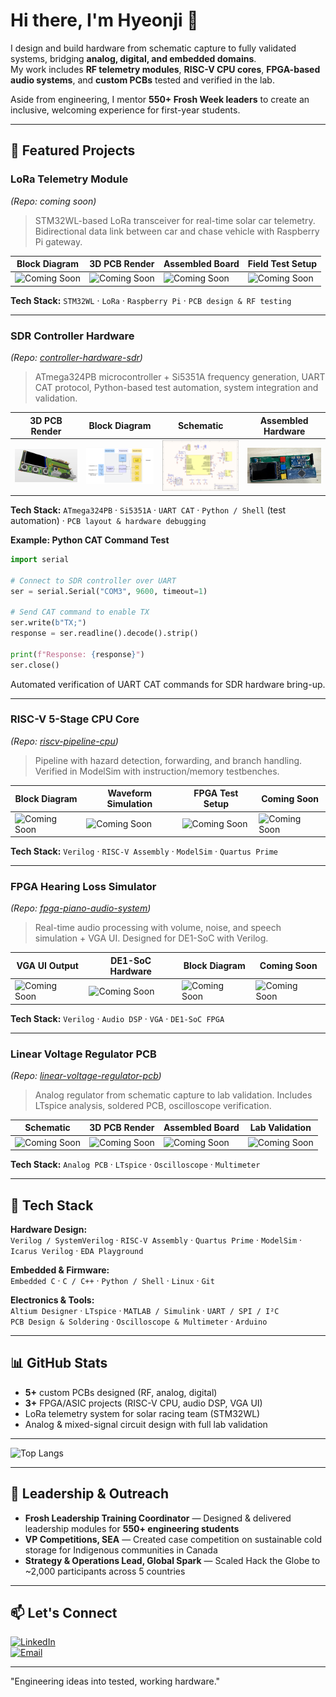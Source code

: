 # Hi there, I'm Hyeonji 👋

I design and build hardware from schematic capture to fully validated systems, bridging **analog, digital, and embedded domains**.  
My work includes **RF telemetry modules**, **RISC-V CPU cores**, **FPGA-based audio systems**, and **custom PCBs** tested and verified in the lab.  

Aside from engineering, I mentor **550+ Frosh Week leaders** to create an inclusive, welcoming experience for first-year students.

---

## 📂 Featured Projects

### **LoRa Telemetry Module**  
*(Repo: coming soon)*

> STM32WL-based LoRa transceiver for real-time solar car telemetry. Bidirectional data link between car and chase vehicle with Raspberry Pi gateway.

| Block Diagram | 3D PCB Render | Assembled Board | Field Test Setup |
|---------------|---------------|-----------------|------------------|
| ![Coming Soon](https://via.placeholder.com/300x200?text=Coming+Soon) | ![Coming Soon](https://via.placeholder.com/300x200?text=Coming+Soon) | ![Coming Soon](https://via.placeholder.com/300x200?text=Coming+Soon) | ![Coming Soon](https://via.placeholder.com/300x200?text=Coming+Soon) |

**Tech Stack:** `STM32WL` · `LoRa` · `Raspberry Pi` · `PCB design & RF testing`

---

### **SDR Controller Hardware**  
*(Repo: [controller-hardware-sdr](https://github.com/hyeonjijung1/controller-hardware-sdr))*

> ATmega324PB microcontroller + Si5351A frequency generation, UART CAT protocol, Python-based test automation, system integration and validation.

| 3D PCB Render | Block Diagram | Schematic | Assembled Hardware |
|---------------|--------------|-----------|--------------------|
| ![3D Render](https://github.com/hyeonjijung1/controller-hardware-sdr/blob/main/images/3D%20PCB%20render.png) | ![Block Diagram](https://github.com/hyeonjijung1/controller-hardware-sdr/blob/main/images/block_diagram_sdr.png) | ![Schematic](https://github.com/hyeonjijung1/controller-hardware-sdr/blob/main/images/original_schematic.png) | ![Assembled](https://github.com/hyeonjijung1/controller-hardware-sdr/blob/main/images/assembled_pcb.png) |

**Tech Stack:** `ATmega324PB` · `Si5351A` · `UART CAT` · `Python / Shell` (test automation) · `PCB layout & hardware debugging`

**Example: Python CAT Command Test**
```python
import serial

# Connect to SDR controller over UART
ser = serial.Serial("COM3", 9600, timeout=1)

# Send CAT command to enable TX
ser.write(b"TX;")
response = ser.readline().decode().strip()

print(f"Response: {response}")
ser.close()
```
Automated verification of UART CAT commands for SDR hardware bring-up.

---

### **RISC-V 5-Stage CPU Core**  
*(Repo: [riscv-pipeline-cpu](https://github.com/hyeonjijung1/riscv-pipeline-cpu))*

> Pipeline with hazard detection, forwarding, and branch handling. Verified in ModelSim with instruction/memory testbenches.

| Block Diagram | Waveform Simulation | FPGA Test Setup | Coming Soon |
|---------------|---------------------|-----------------|-------------|
| ![Coming Soon](https://via.placeholder.com/300x200?text=Coming+Soon) | ![Coming Soon](https://via.placeholder.com/300x200?text=Coming+Soon) | ![Coming Soon](https://via.placeholder.com/300x200?text=Coming+Soon) | ![Coming Soon](https://via.placeholder.com/300x200?text=Coming+Soon) |

**Tech Stack:** `Verilog` · `RISC-V Assembly` · `ModelSim` · `Quartus Prime`

---

### **FPGA Hearing Loss Simulator**  
*(Repo: [fpga-piano-audio-system](https://github.com/hyeonjijung1/fpga-piano-audio-system))*

> Real-time audio processing with volume, noise, and speech simulation + VGA UI. Designed for DE1-SoC with Verilog.

| VGA UI Output | DE1-SoC Hardware | Block Diagram | Coming Soon |
|---------------|------------------|---------------|-------------|
| ![Coming Soon](https://via.placeholder.com/300x200?text=Coming+Soon) | ![Coming Soon](https://via.placeholder.com/300x200?text=Coming+Soon) | ![Coming Soon](https://via.placeholder.com/300x200?text=Coming+Soon) | ![Coming Soon](https://via.placeholder.com/300x200?text=Coming+Soon) |

**Tech Stack:** `Verilog` · `Audio DSP` · `VGA` · `DE1-SoC FPGA`

---

### **Linear Voltage Regulator PCB**  
*(Repo: [linear-voltage-regulator-pcb](https://github.com/hyeonjijung1/linear-voltage-regulator-pcb))*

> Analog regulator from schematic capture to lab validation. Includes LTspice analysis, soldered PCB, oscilloscope verification.

| Schematic | 3D PCB Render | Assembled Board | Lab Validation |
|-----------|---------------|-----------------|----------------|
| ![Coming Soon](https://via.placeholder.com/300x200?text=Coming+Soon) | ![Coming Soon](https://via.placeholder.com/300x200?text=Coming+Soon) | ![Coming Soon](https://via.placeholder.com/300x200?text=Coming+Soon) | ![Coming Soon](https://via.placeholder.com/300x200?text=Coming+Soon) |

**Tech Stack:** `Analog PCB` · `LTspice` · `Oscilloscope` · `Multimeter`

---

## 🔧 Tech Stack

**Hardware Design:**  
`Verilog / SystemVerilog` · `RISC-V Assembly` · `Quartus Prime` · `ModelSim` · `Icarus Verilog` · `EDA Playground`  

**Embedded & Firmware:**  
`Embedded C` · `C / C++` · `Python / Shell` · `Linux` · `Git`  

**Electronics & Tools:**  
`Altium Designer` · `LTspice` · `MATLAB / Simulink` · `UART / SPI / I²C`  
`PCB Design & Soldering` · `Oscilloscope & Multimeter` · `Arduino`

---

## 📊 GitHub Stats

<!-- Skills & Activity Summary -->
- **5+** custom PCBs designed (RF, analog, digital)
- **3+** FPGA/ASIC projects (RISC-V CPU, audio DSP, VGA UI)
- LoRa telemetry system for solar racing team (STM32WL)
- Analog & mixed-signal circuit design with full lab validation

---

<!-- Most Used Languages -->
![Top Langs](https://github-readme-stats.vercel.app/api/top-langs/?username=hyeonjijung1&layout=compact&theme=radical)


---

## 👥 Leadership & Outreach

- **Frosh Leadership Training Coordinator** — Designed & delivered leadership modules for **550+ engineering students**  
- **VP Competitions, SEA** — Created case competition on sustainable cold storage for Indigenous communities in Canada  
- **Strategy & Operations Lead, Global Spark** — Scaled Hack the Globe to ~2,000 participants across 5 countries

---

## 📫 Let's Connect
[![LinkedIn](https://img.shields.io/badge/LinkedIn-Hyeonji%20Jung-blue?logo=linkedin)](https://www.linkedin.com/in/hyeonjijung)  
[![Email](https://img.shields.io/badge/Email-hyeonjijung1%40gmail.com-red?logo=gmail)](mailto:hyeonjijung1@gmail.com)

---

"Engineering ideas into tested, working hardware."
